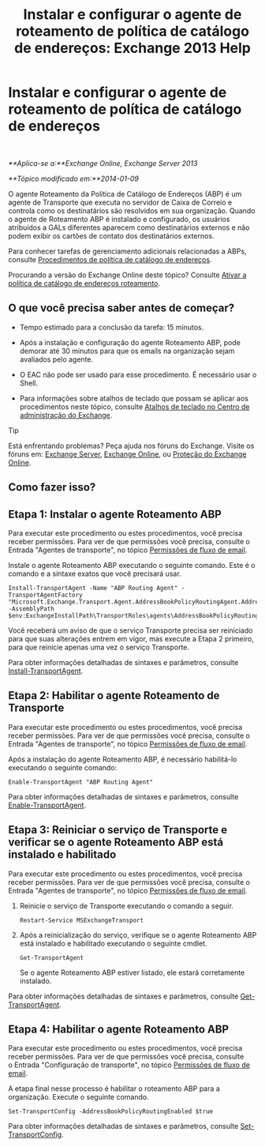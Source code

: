 ﻿---
title: 'Instalar e configurar o agente de roteamento de política de catálogo de endereços: Exchange 2013 Help'
TOCTitle: Instalar e configurar o agente de roteamento de política de catálogo de endereços
ms:assetid: 20e8a43d-4508-4388-a2c9-aa3073593cc2
ms:mtpsurl: https://technet.microsoft.com/pt-br/library/JJ907308(v=EXCHG.150)
ms:contentKeyID: 51407846
ms.date: 05/22/2018
mtps_version: v=EXCHG.150
ms.translationtype: MT
---

# Instalar e configurar o agente de roteamento de política de catálogo de endereços

 

_**Aplica-se a:**Exchange Online, Exchange Server 2013_

_**Tópico modificado em:**2014-01-09_

O agente Roteamento da Política de Catálogo de Endereços (ABP) é um agente de Transporte que executa no servidor de Caixa de Correio e controla como os destinatários são resolvidos em sua organização. Quando o agente de Roteamento ABP é instalado e configurado, os usuários atribuídos a GALs diferentes aparecem como destinatários externos e não podem exibir os cartões de contato dos destinatários externos.

Para conhecer tarefas de gerenciamento adicionais relacionadas a ABPs, consulte [Procedimentos de política de catálogo de endereços](address-book-policy-procedures-exchange-2013-help.md).

Procurando a versão do Exchange Online deste tópico? Consulte [Ativar a política de catálogo de endereços roteamento](https://technet.microsoft.com/pt-br/library/jj891095\(v=exchg.150\)).

## O que você precisa saber antes de começar?

  - Tempo estimado para a conclusão da tarefa: 15 minutos.

  - Após a instalação e configuração do agente Roteamento ABP, pode demorar até 30 minutos para que os emails na organização sejam avaliados pelo agente.

  - O EAC não pode ser usado para esse procedimento. É necessário usar o Shell.

  - Para informações sobre atalhos de teclado que possam se aplicar aos procedimentos neste tópico, consulte [Atalhos de teclado no Centro de administração do Exchange](keyboard-shortcuts-in-the-exchange-admin-center-exchange-online-protection-help.md).


> [!TIP]
> Está enfrentando problemas? Peça ajuda nos fóruns do Exchange. Visite os fóruns em: <A href="https://go.microsoft.com/fwlink/p/?linkid=60612">Exchange Server</A>, <A href="https://go.microsoft.com/fwlink/p/?linkid=267542">Exchange Online</A>, ou <A href="https://go.microsoft.com/fwlink/p/?linkid=285351">Proteção do Exchange Online</A>.



## Como fazer isso?

## Etapa 1: Instalar o agente Roteamento ABP

Para executar este procedimento ou estes procedimentos, você precisa receber permissões. Para ver de que permissões você precisa, consulte o Entrada "Agentes de transporte", no tópico [Permissões de fluxo de email](mail-flow-permissions-exchange-2013-help.md).

Instale o agente Roteamento ABP executando o seguinte comando. Este é o comando e a sintaxe exatos que você precisará usar.

    Install-TransportAgent -Name "ABP Routing Agent" -TransportAgentFactory "Microsoft.Exchange.Transport.Agent.AddressBookPolicyRoutingAgent.AddressBookPolicyRoutingAgentFactory" -AssemblyPath $env:ExchangeInstallPath\TransportRoles\agents\AddressBookPolicyRoutingAgent\Microsoft.Exchange.Transport.Agent.AddressBookPolicyRoutingAgent.dll

Você receberá um aviso de que o serviço Transporte precisa ser reiniciado para que suas alterações entrem em vigor, mas execute a Etapa 2 primeiro, para que reinicie apenas uma vez o serviço Transporte.

Para obter informações detalhadas de sintaxes e parâmetros, consulte [Install-TransportAgent](https://technet.microsoft.com/pt-br/library/aa997998\(v=exchg.150\)).

## Etapa 2: Habilitar o agente Roteamento de Transporte

Para executar este procedimento ou estes procedimentos, você precisa receber permissões. Para ver de que permissões você precisa, consulte o Entrada "Agentes de transporte", no tópico [Permissões de fluxo de email](mail-flow-permissions-exchange-2013-help.md).

Após a instalação do agente Roteamento ABP, é necessário habilitá-lo executando o seguinte comando:

    Enable-TransportAgent "ABP Routing Agent"

Para obter informações detalhadas de sintaxes e parâmetros, consulte [Enable-TransportAgent](https://technet.microsoft.com/pt-br/library/bb124921\(v=exchg.150\)).

## Etapa 3: Reiniciar o serviço de Transporte e verificar se o agente Roteamento ABP está instalado e habilitado

Para executar este procedimento ou estes procedimentos, você precisa receber permissões. Para ver de que permissões você precisa, consulte o Entrada "Agentes de transporte", no tópico [Permissões de fluxo de email](mail-flow-permissions-exchange-2013-help.md).

1.  Reinicie o serviço de Transporte executando o comando a seguir.
    
        Restart-Service MSExchangeTransport

2.  Após a reinicialização do serviço, verifique se o agente Roteamento ABP está instalado e habilitado executando o seguinte cmdlet.
    
        Get-TransportAgent
    
    Se o agente Roteamento ABP estiver listado, ele estará corretamente instalado.

Para obter informações detalhadas de sintaxes e parâmetros, consulte [Get-TransportAgent](https://technet.microsoft.com/pt-br/library/bb123536\(v=exchg.150\)).

## Etapa 4: Habilitar o agente Roteamento ABP

Para executar este procedimento ou estes procedimentos, você precisa receber permissões. Para ver de que permissões você precisa, consulte o Entrada "Configuração de transporte", no tópico [Permissões de fluxo de email](mail-flow-permissions-exchange-2013-help.md).

A etapa final nesse processo é habilitar o roteamento ABP para a organização. Execute o seguinte comando.

    Set-TransportConfig -AddressBookPolicyRoutingEnabled $true

Para obter informações detalhadas de sintaxes e parâmetros, consulte [Set-TransportConfig](https://technet.microsoft.com/pt-br/library/bb124151\(v=exchg.150\)).

